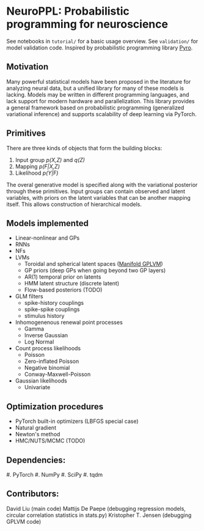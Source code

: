 # NeuroPPL: Probabilistic programming for neuroscience

See notebooks in `tutorial/` for a basic usage overview.
See `validation/` for model validation code.
Inspired by probabilistic programming library [Pyro](https://github.com/pyro-ppl/pyro).


## Motivation

Many powerful statistical models have been proposed in the literature for analyzing neural data, 
but a unified library for many of these models is lacking. Models may be written in different 
programming languages, and lack support for modern hardware and parallelization. This library 
provides a general framework based on probabilistic programming (generalized variational inference) 
and supports scalability of deep learning via PyTorch.



## Primitives

There are three kinds of objects that form the building blocks:
1. Input group *p(X,Z)* and *q(Z)*
2. Mapping *p(F|X,Z)*
3. Likelihood *p(Y|F)*

The overal generative model is specified along with the variational posterior through 
these primitives. Input groups can contain observed and latent variables, with priors 
on the latent variables that can be another mapping itself. This allows construction 
of hierarchical models.


## Models implemented

* Linear-nonlinear and GPs
* RNNs
* NFs
* LVMs
    - Toroidal and spherical latent spaces ([Manifold GPLVM](https://arxiv.org/abs/2006.07429))
    - GP priors (deep GPs when going beyond two GP layers)
    - AR(1) temporal prior on latents
    - HMM latent structure (discrete latent)
    - Flow-based posteriors (TODO)
* GLM filters
    - spike-history couplings
    - spike-spike couplings
    - stimulus history
* Inhomogenenous renewal point processes
    - Gamma
    - Inverse Gaussian
    - Log Normal
* Count process likelihoods
    - Poisson
    - Zero-inflated Poisson
    - Negative binomial
    - Conway-Maxwell-Poisson
* Gaussian likelihoods
    - Univariate


## Optimization procedures

* PyTorch built-in optimizers (LBFGS special case)
* Natural gradient
* Newton's method
* HMC/NUTS/MCMC (TODO)


## Dependencies:
#. PyTorch
#. NumPy
#. SciPy
#. tqdm


## Contributors:
David Liu (main code)
Mattijs De Paepe (debugging regression models, circular correlation statistics in stats.py)
Kristopher T. Jensen (debugging GPLVM code)